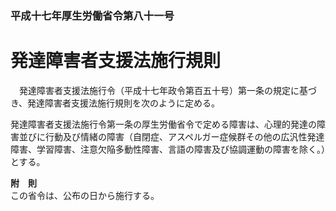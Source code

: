 ### 平成十七年厚生労働省令第八十一号  
# 発達障害者支援法施行規則  
　発達障害者支援法施行令（平成十七年政令第百五十号）第一条の規定に基づき、発達障害者支援法施行規則を次のように定める。  
  
発達障害者支援法施行令第一条の厚生労働省令で定める障害は、心理的発達の障害並びに行動及び情緒の障害（自閉症、アスペルガー症候群その他の広汎性発達障害、学習障害、注意欠陥多動性障害、言語の障害及び協調運動の障害を除く。）とする。  
  
**附　則**  
この省令は、公布の日から施行する。  
  
